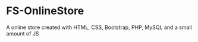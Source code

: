 # FS-OnlineStore
 A online store created with HTML, CSS, Bootstrap, PHP, MySQL and a small amount of JS
